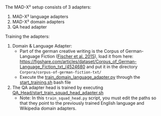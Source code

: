The MAD-X² setup consists of 3 adapters:
1. MAD-X² language adapters
2. MAD-X² domain adapters
3. QA head adapter

Training the adapters:
1. Domain & Language Adapter:
    - Part of the german creative writing is the Corpus of German-Language Fiction ([Fischer et al. 2015](https://ds.ifi.uni-heidelberg.de/files/Team/jannik/publications/fischer-stroetgen_temporal-expressions-in-literary-corpora_dh2015_final_2015-03-01.pdf)), load it from here: https://figshare.com/articles/dataset/Corpus_of_German-Language_Fiction_txt_/4524680 and put it in the directory `Corpora/corpus-of-german-fiction-txt/`
    - Execute the [train_domain_language_adapter.py](train_domain_language_adapter.py) through the [start_training.sh](start_training.sh) bash file
3. The QA adapter head is trained by executing [QA_Head/start_train_squad_head_adapter.sh](QA_Head/start_train_squad_head_adapter.sh)
    - Note: In this `train_squad_head.py` script, you must edit the paths so that they point to the previously trained English language and Wikipedia domain adapters. 
